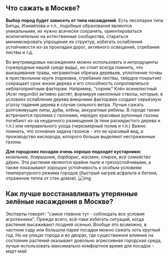## Что сажать в Москве?

**Выбор пород будет зависеть от типа насаждений**. Есть лесопарки типа Битцы, Измайлова и т.п., подобные образования являются уникальными, их нужно всячески сохранять, ориентироваться исключительно на естественные сообщества, стараться минимизировать упрощение их структур, избегать ослабления устойчивости из-за прокладки дорог, активного освещения, сгребания листвы и т.д.

Во внутривидовых насаждениях можно использовать и интродуценты (чужеродные нашей среде виды), но стоит всегда помнить, что выкашивание травы, неграмотная обрезка деревьев, уплотнение почвы в приствольном круге (парковка, сгребание листвы, твёрдое покрытие) сокращает срок жизни дерева и его способность сопротивляться неблагоприятным факторам. Например, "сорняк" Клён ясенелистный (Acer negundo) активно растёт, формируя наклонные стволы, которые, в условиях ослабления дерева внешними факторами создают серьёзную угрозу падения дерева в случае сильного ветра. Лучше сажать долгоживущие липы, дубы, клёны, аккуратные рябины. В городе также встречается пролема с газонами, нередко красивые рулонные газоны погибают из-за неудачного размещения (в тени раскидистого дерева и т.п.) или неправильного ухода (черезмерный полив и т.п.) Важно помнить, что основная задача газонов - это не красивый вид, а производство кислорода, которого больше выделяют нестриженные газоны.

**Для городских посадок очень хорошо подходят кустарники:** _кизильник_, _боярышник_, _барбарис_, _жасмин_, _спиреи_, _всё семейство дёрен_. Эти растения являются крайне пыле и грязоустойчивыми, а также показывают хорошую устойчивость к особым условиям температурного режима городов (быстрый нагрев асфальта и бетона, отражение тепла от стен домов). 
![img](assets/photo1.jpg)

## Как лучше восстанавливать утерянные зелёные насаждения в Москве? 

Эксперты говорят: "самое главное тут - соблюдать все условия агротехники". Прежде всего, всё-таки избегать ситуаций, когда растения высаживают поздней осенью. Вообще это возможно, в частном саду или большом парке посадки можно сажать хоть круглый год. Но на улицах города и во дворах, где существенное влияние на состояние растений оказывает довольно агрессивная городская среда, лучше использовать максимально комфортное время для посадок - март-май
